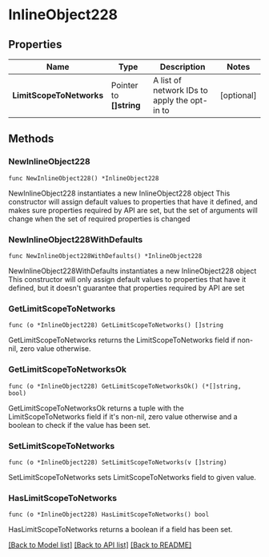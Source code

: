# InlineObject228

## Properties

Name | Type | Description | Notes
------------ | ------------- | ------------- | -------------
**LimitScopeToNetworks** | Pointer to **[]string** | A list of network IDs to apply the opt-in to | [optional] 

## Methods

### NewInlineObject228

`func NewInlineObject228() *InlineObject228`

NewInlineObject228 instantiates a new InlineObject228 object
This constructor will assign default values to properties that have it defined,
and makes sure properties required by API are set, but the set of arguments
will change when the set of required properties is changed

### NewInlineObject228WithDefaults

`func NewInlineObject228WithDefaults() *InlineObject228`

NewInlineObject228WithDefaults instantiates a new InlineObject228 object
This constructor will only assign default values to properties that have it defined,
but it doesn't guarantee that properties required by API are set

### GetLimitScopeToNetworks

`func (o *InlineObject228) GetLimitScopeToNetworks() []string`

GetLimitScopeToNetworks returns the LimitScopeToNetworks field if non-nil, zero value otherwise.

### GetLimitScopeToNetworksOk

`func (o *InlineObject228) GetLimitScopeToNetworksOk() (*[]string, bool)`

GetLimitScopeToNetworksOk returns a tuple with the LimitScopeToNetworks field if it's non-nil, zero value otherwise
and a boolean to check if the value has been set.

### SetLimitScopeToNetworks

`func (o *InlineObject228) SetLimitScopeToNetworks(v []string)`

SetLimitScopeToNetworks sets LimitScopeToNetworks field to given value.

### HasLimitScopeToNetworks

`func (o *InlineObject228) HasLimitScopeToNetworks() bool`

HasLimitScopeToNetworks returns a boolean if a field has been set.


[[Back to Model list]](../README.md#documentation-for-models) [[Back to API list]](../README.md#documentation-for-api-endpoints) [[Back to README]](../README.md)


